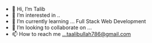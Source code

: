- 👋 Hi, I’m Talib
- 👀 I’m interested in ..
- 🌱 I’m currently learning ... Full Stack Web Development
- 💞️ I’m looking to collaborate on ...
- 📫 How to reach me ...taalibullah786@gmail.com

<!---
talib789/talib789 is a ✨ special ✨ repository because its `README.md` (this file) appears on your GitHub profile.
You can click the Preview link to take a look at your changes.
--->
